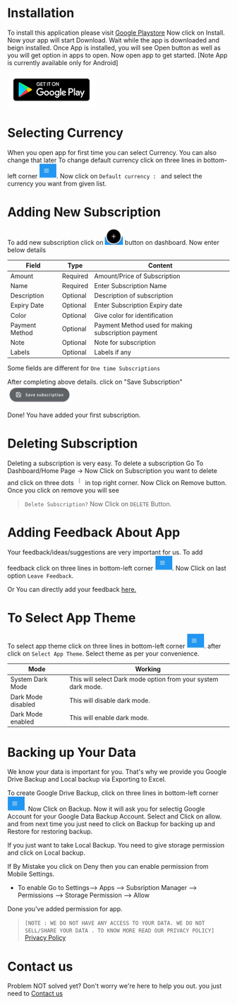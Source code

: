 # Installation

To install this application please visit [Google Playstore](https://www.justinclicks.com)
Now click on Install. Now your app will start Download. 
Wait while the app is downloaded and beign installed.
Once App is installed, you will see Open button as well as you will get option in apps to open. Now open app to get started.
[Note App is currently available only for Android]

[![Google Play Store](assets/google-play.png)](https://google.vom)




# Selecting Currency

  When you open app for first time you can select Currency. You can also change that later
  To change default currency click on three lines in bottom-left corner ![Lines](assets/lines.png). Now click on  ```Default currency : ``` and select the currency you want from given list.
 >



# Adding New Subscription

To add new subscription click on  ![Add Button](assets/add.png) button on dashboard.
Now enter below details

| Field  | Type | Content|
| ------------- | ------------- | ------------- |
| Amount  | Required  | Amount/Price of Subscription  |
| Name  | Required  | Enter Subscription Name  |
| Description  | Optional  | Description of subscription  |
| Expiry Date  | Optional  | Enter Subscription Expiry date |
| Color  | Optional  | Give color for identification  |
| Payment Method | Optional  | Payment Method used for making subscription payment  |
| Note | Optional  | Note for subscription  |
| Labels | Optional  | Labels if any  |

Some fields are different for ```One time Subscriptions```

After completing above details. click on "Save Subscription" ![Save Subscription](assets/save-sub.png)
>
Done! You have added your first subscription.


# Deleting Subscription

Deleting a subscription is very easy.
To delete a subscription
Go To Dashboard/Home Page -> Now Click on Subscription you want to delete and click on three dots ![Dots](assets/dots.png) in top right corner. Now Click on Remove button.
Once you click on remove you will see
> ```Delete Subscription?```
Now Click on ```DELETE``` Button.


# Adding Feedback About App

Your feedback/ideas/suggestions are very important for us. To add feedback click on three lines in bottom-left corner ![Lines](assets/lines.png).  Now Click on last option ```Leave Feedback```.
>
Or You can directly add your feedback  [here.](https://go.justinclicks.com/feedback/subscription-manager/)
 
# To Select App Theme

To select app theme click on three lines in bottom-left corner ![Lines](assets/lines.png). after click on ```Select App Theme```. Select theme as per your convenience.
>
| Mode |  Working|
| ------------- | ------------- |
| System Dark Mode   | This will select Dark mode option from your system dark mode.  |
| Dark Mode disabled  | This will disable dark mode.  |
| Dark Mode enabled    | This will enable dark mode.  |




# Backing up Your Data

We know your data is important for you. That's why we provide you Google Drive Backup and Local backup via Exporting to Excel.

To create Google Drive Backup, click on three lines in bottom-left corner ![Lines](assets/lines.png).
Now Click on Backup. Now it will ask you for selectig Google Account for your Google Data Backup Account. Select and Click on allow.
and from next time you just need to click on Backup for backing up and Restore for restoring backup.
>
If you just want to take Local Backup. You need to give storage permission and click on Local backup.
>
If By Mistake you click on Deny then you can enable permission from Mobile Settings.
<ul>
<li>To enable Go to Settings--> Apps --> Subsription Manager --> Permissions --> Storage Permission --> Allow</li>
</ul>
Done you've added permission for app.

>```[NOTE : WE DO NOT HAVE ANY ACCESS TO YOUR DATA. WE DO NOT SELL/SHARE YOUR DATA . TO KNOW MORE READ OUR PRIVACY POLICY]``` [Privacy Policy](https://apps.justinclicks.com/android/com.justinclicks.subscriptionmanager/privacy-policy/index.html)

# Contact us

Problem NOT solved yet? Don't worry we're here to help you out. you just need to [Contact us](https://apps.justinclicks.com/android/com.justinclicks.subscriptionmanager/privacy-policy/index.html)


